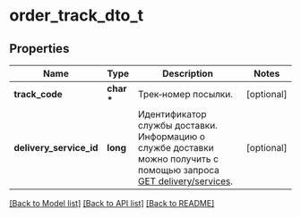 # order_track_dto_t

## Properties
Name | Type | Description | Notes
------------ | ------------- | ------------- | -------------
**track_code** | **char \*** | Трек‑номер посылки. | [optional] 
**delivery_service_id** | **long** | Идентификатор службы доставки. Информацию о службе доставки можно получить с помощью запроса [GET delivery/services](../../reference/orders/getDeliveryServices.md). | [optional] 

[[Back to Model list]](../README.md#documentation-for-models) [[Back to API list]](../README.md#documentation-for-api-endpoints) [[Back to README]](../README.md)


